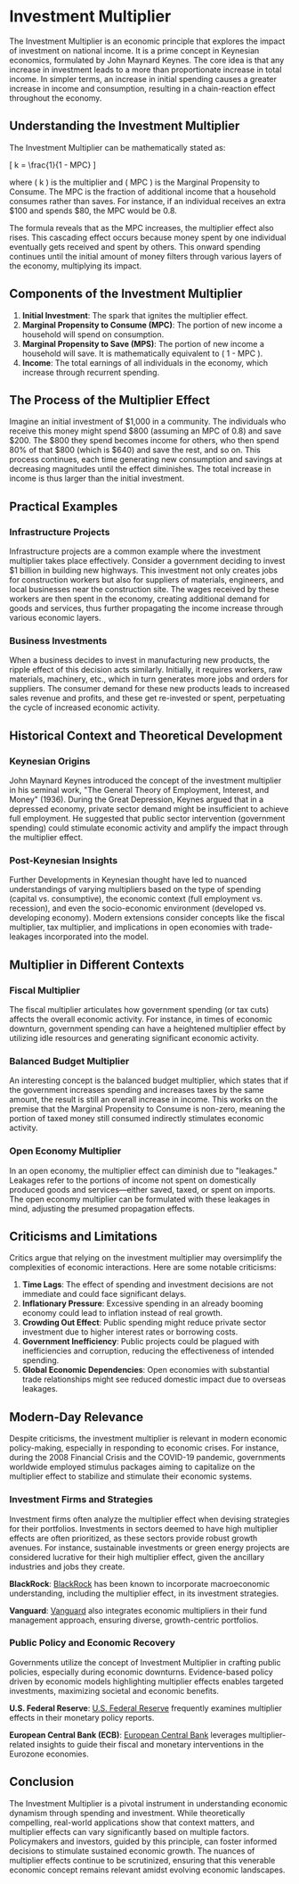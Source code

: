 # Investment Multiplier

The Investment Multiplier is an economic principle that explores the impact of investment on national income. It is a prime concept in Keynesian economics, formulated by John Maynard Keynes. The core idea is that any increase in investment leads to a more than proportionate increase in total income. In simpler terms, an increase in initial spending causes a greater increase in income and consumption, resulting in a chain-reaction effect throughout the economy.

## Understanding the Investment Multiplier

The Investment Multiplier can be mathematically stated as:

\[ k = \frac{1}{1 - MPC} \]

where \( k \) is the multiplier and \( MPC \) is the Marginal Propensity to Consume. The MPC is the fraction of additional income that a household consumes rather than saves. For instance, if an individual receives an extra $100 and spends $80, the MPC would be 0.8.

The formula reveals that as the MPC increases, the multiplier effect also rises. This cascading effect occurs because money spent by one individual eventually gets received and spent by others. This onward spending continues until the initial amount of money filters through various layers of the economy, multiplying its impact.

## Components of the Investment Multiplier

1. **Initial Investment**: The spark that ignites the multiplier effect.
2. **Marginal Propensity to Consume (MPC)**: The portion of new income a household will spend on consumption.
3. **Marginal Propensity to Save (MPS)**: The portion of new income a household will save. It is mathematically equivalent to \( 1 - MPC \).
4. **Income**: The total earnings of all individuals in the economy, which increase through recurrent spending.

## The Process of the Multiplier Effect

Imagine an initial investment of $1,000 in a community. The individuals who receive this money might spend $800 (assuming an MPC of 0.8) and save $200. The $800 they spend becomes income for others, who then spend 80% of that $800 (which is $640) and save the rest, and so on. This process continues, each time generating new consumption and savings at decreasing magnitudes until the effect diminishes. The total increase in income is thus larger than the initial investment.

## Practical Examples

### Infrastructure Projects

Infrastructure projects are a common example where the investment multiplier takes place effectively. Consider a government deciding to invest $1 billion in building new highways. This investment not only creates jobs for construction workers but also for suppliers of materials, engineers, and local businesses near the construction site. The wages received by these workers are then spent in the economy, creating additional demand for goods and services, thus further propagating the income increase through various economic layers.

### Business Investments

When a business decides to invest in manufacturing new products, the ripple effect of this decision acts similarly. Initially, it requires workers, raw materials, machinery, etc., which in turn generates more jobs and orders for suppliers. The consumer demand for these new products leads to increased sales revenue and profits, and these get re-invested or spent, perpetuating the cycle of increased economic activity.

## Historical Context and Theoretical Development

### Keynesian Origins

John Maynard Keynes introduced the concept of the investment multiplier in his seminal work, "The General Theory of Employment, Interest, and Money" (1936). During the Great Depression, Keynes argued that in a depressed economy, private sector demand might be insufficient to achieve full employment. He suggested that public sector intervention (government spending) could stimulate economic activity and amplify the impact through the multiplier effect.

### Post-Keynesian Insights

Further Developments in Keynesian thought have led to nuanced understandings of varying multipliers based on the type of spending (capital vs. consumptive), the economic context (full employment vs. recession), and even the socio-economic environment (developed vs. developing economy). Modern extensions consider concepts like the fiscal multiplier, tax multiplier, and implications in open economies with trade-leakages incorporated into the model.

## Multiplier in Different Contexts

### Fiscal Multiplier

The fiscal multiplier articulates how government spending (or tax cuts) affects the overall economic activity. For instance, in times of economic downturn, government spending can have a heightened multiplier effect by utilizing idle resources and generating significant economic activity.

### Balanced Budget Multiplier

An interesting concept is the balanced budget multiplier, which states that if the government increases spending and increases taxes by the same amount, the result is still an overall increase in income. This works on the premise that the Marginal Propensity to Consume is non-zero, meaning the portion of taxed money still consumed indirectly stimulates economic activity.

### Open Economy Multiplier

In an open economy, the multiplier effect can diminish due to "leakages." Leakages refer to the portions of income not spent on domestically produced goods and services—either saved, taxed, or spent on imports. The open economy multiplier can be formulated with these leakages in mind, adjusting the presumed propagation effects.

## Criticisms and Limitations

Critics argue that relying on the investment multiplier may oversimplify the complexities of economic interactions. Here are some notable criticisms:

1. **Time Lags**: The effect of spending and investment decisions are not immediate and could face significant delays.
2. **Inflationary Pressure**: Excessive spending in an already booming economy could lead to inflation instead of real growth.
3. **Crowding Out Effect**: Public spending might reduce private sector investment due to higher interest rates or borrowing costs.
4. **Government Inefficiency**: Public projects could be plagued with inefficiencies and corruption, reducing the effectiveness of intended spending.
5. **Global Economic Dependencies**: Open economies with substantial trade relationships might see reduced domestic impact due to overseas leakages.

## Modern-Day Relevance

Despite criticisms, the investment multiplier is relevant in modern economic policy-making, especially in responding to economic crises. For instance, during the 2008 Financial Crisis and the COVID-19 pandemic, governments worldwide employed stimulus packages aiming to capitalize on the multiplier effect to stabilize and stimulate their economic systems.

### Investment Firms and Strategies

Investment firms often analyze the multiplier effect when devising strategies for their portfolios. Investments in sectors deemed to have high multiplier effects are often prioritized, as these sectors provide robust growth avenues. For instance, sustainable investments or green energy projects are considered lucrative for their high multiplier effect, given the ancillary industries and jobs they create.

**BlackRock**: [BlackRock](https://www.blackrock.com) has been known to incorporate macroeconomic understanding, including the multiplier effect, in its investment strategies.

**Vanguard**: [Vanguard](https://www.vanguard.com) also integrates economic multipliers in their fund management approach, ensuring diverse, growth-centric portfolios.

### Public Policy and Economic Recovery

Governments utilize the concept of Investment Multiplier in crafting public policies, especially during economic downturns. Evidence-based policy driven by economic models highlighting multiplier effects enables targeted investments, maximizing societal and economic benefits.

**U.S. Federal Reserve**: [U.S. Federal Reserve](https://www.federalreserve.gov) frequently examines multiplier effects in their monetary policy reports.

**European Central Bank (ECB)**: [European Central Bank](https://www.ecb.europa.eu) leverages multiplier-related insights to guide their fiscal and monetary interventions in the Eurozone economies.

## Conclusion

The Investment Multiplier is a pivotal instrument in understanding economic dynamism through spending and investment. While theoretically compelling, real-world applications show that context matters, and multiplier effects can vary significantly based on multiple factors. Policymakers and investors, guided by this principle, can foster informed decisions to stimulate sustained economic growth. The nuances of multiplier effects continue to be scrutinized, ensuring that this venerable economic concept remains relevant amidst evolving economic landscapes.
